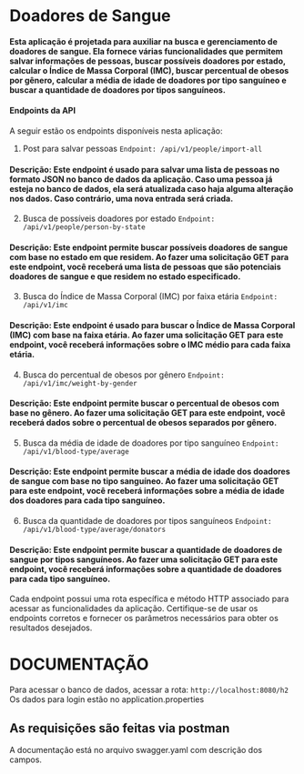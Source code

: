 # Doadores de Sangue

#### Esta aplicação é projetada para auxiliar na busca e gerenciamento de doadores de sangue. Ela fornece várias funcionalidades que permitem salvar informações de pessoas, buscar possíveis doadores por estado, calcular o Índice de Massa Corporal (IMC), buscar percentual de obesos por gênero, calcular a média de idade de doadores por tipo sanguíneo e buscar a quantidade de doadores por tipos sanguíneos.

#### Endpoints da API
A seguir estão os endpoints disponíveis nesta aplicação:

1. Post para salvar pessoas
   ```Endpoint: /api/v1/people/import-all```

#### Descrição: Este endpoint é usado para salvar uma lista de pessoas no formato JSON no banco de dados da aplicação. Caso uma pessoa já esteja no banco de dados, ela será atualizada caso haja alguma alteração nos dados. Caso contrário, uma nova entrada será criada.

2. Busca de possíveis doadores por estado
   ```Endpoint: /api/v1/people/person-by-state```

#### Descrição: Este endpoint permite buscar possíveis doadores de sangue com base no estado em que residem. Ao fazer uma solicitação GET para este endpoint, você receberá uma lista de pessoas que são potenciais doadores de sangue e que residem no estado especificado.

3. Busca do Índice de Massa Corporal (IMC) por faixa etária
   ```Endpoint: /api/v1/imc```

#### Descrição: Este endpoint é usado para buscar o Índice de Massa Corporal (IMC) com base na faixa etária. Ao fazer uma solicitação GET para este endpoint, você receberá informações sobre o IMC médio para cada faixa etária.

4. Busca do percentual de obesos por gênero
   ```Endpoint: /api/v1/imc/weight-by-gender```

#### Descrição: Este endpoint permite buscar o percentual de obesos com base no gênero. Ao fazer uma solicitação GET para este endpoint, você receberá dados sobre o percentual de obesos separados por gênero.

5. Busca da média de idade de doadores por tipo sanguíneo
   ```Endpoint: /api/v1/blood-type/average```

#### Descrição: Este endpoint permite buscar a média de idade dos doadores de sangue com base no tipo sanguíneo. Ao fazer uma solicitação GET para este endpoint, você receberá informações sobre a média de idade dos doadores para cada tipo sanguíneo.

6. Busca da quantidade de doadores por tipos sanguíneos
   ```Endpoint: /api/v1/blood-type/average/donators```

#### Descrição: Este endpoint permite buscar a quantidade de doadores de sangue por tipos sanguíneos. Ao fazer uma solicitação GET para este endpoint, você receberá informações sobre a quantidade de doadores para cada tipo sanguíneo.

Cada endpoint possui uma rota específica e método HTTP associado para acessar as funcionalidades da aplicação. Certifique-se de usar os endpoints corretos e fornecer os parâmetros necessários para obter os resultados desejados.

# DOCUMENTAÇÃO 

Para acessar o banco de dados, acessar a rota: ```http://localhost:8080/h2``` 
Os dados para login estão no application.properties

## As requisições são feitas via postman

A documentação está no arquivo swagger.yaml com descrição dos campos.